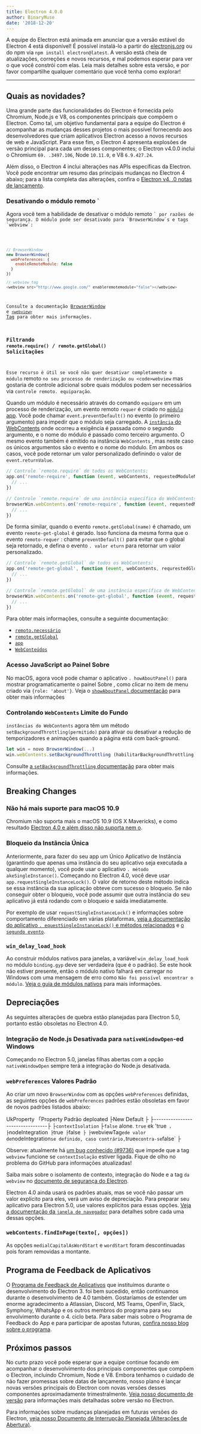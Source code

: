 ```yaml
---
title: Electron 4.0.0
author: BinaryMuse
date: '2018-12-20'
---
```


A equipe do Electron está animada em anunciar que a versão estável do Electron 4 está disponível! É possível instalá-lo a partir do [electronjs.org](https://electronjs.org/) ou do npm via `npm install electron@latest`. A versão está cheia de atualizações, correções e novos recursos, e mal podemos esperar para ver o que você constrói com elas. Leia mais detalhes sobre esta versão, e por favor compartilhe qualquer comentário que você tenha como explorar!

---

## Quais as novidades?

Uma grande parte das funcionalidades do Electron é fornecida pelo Chromium, Node.js e V8, os componentes principais que compõem o Electron. Como tal, um objetivo fundamental para a equipe do Electron é acompanhar as mudanças desses projetos o mais possível fornecendo aos desenvolvedores que criam aplicativos Electron acesso a novos recursos de web e JavaScript. Para esse fim, o Electron 4 apresenta explosões de versão principal para cada um desses componentes; o Electron v4.0.0 inclui o Chromium `69. .3497.106`, Node `10.11.0`, e V8 `6.9.427.24`.

Além disso, o Electron 4 inclui alterações nas APIs específicas da Electron. Você pode encontrar um resumo das principais mudanças no Electron 4 abaixo; para a lista completa das alterações, confira o [Electron v4. .0 notas de lançamento](https://github.com/electron/electron/releases/tag/v4.0.0).

### Desativando o módulo</code> remoto `</h3>

<p spaces-before="0">Agora você tem a habilidade de desativar o módulo remoto <code>` por razões de segurança. O módulo pode ser desativado para `BrowserWindow`s e tags `webview`:</p>

```javascript
// BrowserWindow
new BrowserWindow({
  webPreferences: {
    enableRemoteModule: false
  }
})

// webview tag
<webview src="http://www.google.com/" enableremotemodule="false"></webview>
```

Consulte a documentação [BrowserWindow](https://electronjs.org/docs/api/browser-window) e [`<webview>` Tag](https://electronjs.org/docs/api/webview-tag) para obter mais informações.

### Filtrando `remote.require()` / `remote.getGlobal()` Solicitações

Esse recurso é útil se você não quer desativar completamente o módulo</code> remoto `no seu processo de renderização ou <code>webview` mas gostaria de controle adicional sobre quais módulos podem ser necessários via `controle remoto. equiparação`.

Quando um módulo é necessário através do comando `equipare` em um processo de renderização, um evento remoto `requer` é criado no [`módulo` app](https://electronjs.org/docs/api/app). Você pode chamar `event.preventDefault()` no evento (o primeiro argumento) para impedir que o módulo seja carregado. A [`instância` do WebContents](https://electronjs.org/docs/api/web-contents) onde ocorreu a exigência é passada como o segundo argumento, e o nome do módulo é passado como terceiro argumento. O mesmo evento também é emitido na instância `WebContents` , mas neste caso os únicos argumentos são o evento e o nome do módulo. Em ambos os casos, você pode retornar um valor personalizado definindo o valor de `event.returnValue`.

```javascript
// Controle `remote.require` de todos os WebContents:
app.on('remote-require', function (event, webContents, requestedModuleName) {
  // ...
})

// Controle `remote.require` de uma instância específica do WebContents:
browserWin.webContents.on('remote-require', function (event, requestedModuleName) {
  // ...
})
```

De forma similar, quando o evento `remote.getGlobal(name)` é chamado, um evento `remote-get-global` é gerado. Isso funciona da mesma forma que o evento `remoto-requer` : chame `preventDefault()` para evitar que o global seja retornado, e defina o evento `. valor eturn` para retornar um valor personalizado.

```javascript
// Controle `remote.getGlobal` de todos os WebContents:
app.on('remote-get-global', function (event, webContents, requrestedGlobalName) {
  // ...
})

// Controle `remote.getGlobal` de uma instância específica de WebContents :
browserWin.webContents.on('remote-get-global', function (event, requestedGlobalName) {
  // ...
})
```

Para obter mais informações, consulte a seguinte documentação:

* [`remoto.necessário`](https://electronjs.org/docs/api/remote#remoterequiremodule)
* [`remote.getGlobal`](https://electronjs.org/docs/api/remote#remotegetglobalname)
* [`app`](https://electronjs.org/docs/api/app)
* [`WebConteúdos`](https://electronjs.org/docs/api/web-contents)

### Acesso JavaScript ao Painel Sobre

No macOS, agora você pode chamar o aplicativo `. howAboutPanel()` para mostrar programaticamente o painel Sobre , como clicar no item de menu criado via `{role: 'about'}`. Veja o [`showAboutPanel` documentação](https://electronjs.org/docs/api/app?query=show#appshowaboutpanel-macos) para obter mais informações

### Controlando `WebContents` Limite do Fundo

`instâncias do WebContents` agora têm um método `setBackgroundThrottling(permitido)` para ativar ou desativar a redução de temporizadores e animações quando a página está com back-ground.

```javascript
let win = novo BrowserWindow(...)
win.webContents.setBackgroundThrottling (habilitarBackgroundThrottling)
```

Consulte [a `setBackgroundThrottling` documentação](https://electronjs.org/docs/api/web-contents#contentssetbackgroundthrottlingallowed) para obter mais informações.

## Breaking Changes

### Não há mais suporte para macOS 10.9

Chromium não suporta mais o macOS 10.9 (OS X Mavericks), e como resultado [Electron 4.0 e além disso não suporta nem o](https://github.com/electron/electron/pull/15357).

### Bloqueio da Instância Única

Anteriormente, para fazer do seu app um Único Aplicativo de Instância (garantindo que apenas uma instância do seu aplicativo seja executada a qualquer momento), você pode usar o aplicativo `. método akeSingleInstance()`. Começando no Electron 4.0, você deve usar `app.requestSingleInstanceLock()`. O valor de retorno deste método indica se essa instância da sua aplicação obteve com sucesso o bloqueio. Se não conseguir obter o bloqueio, você pode assumir que outra instância do seu aplicativo já está rodando com o bloqueio e saída imediatamente.

Por exemplo de usar `requestSingleInstanceLock()` e informações sobre comportamento diferenciado em várias plataformas, [veja a documentação do aplicativo `. equestSingleInstanceLock()` e métodos relacionados](https://electronjs.org/docs/api/app#apprequestsingleinstancelock) e [o `segundo evento`](https://electronjs.org/docs/api/app#event-second-instance).

### `win_delay_load_hook`

Ao construir módulos nativos para janelas, a variável `win_delay_load_hook` no módulo `binding.gyp` deve ser verdadeira (que é o padrão). Se este hook não estiver presente, então o módulo nativo falhará em carregar no Windows com uma mensagem de erro como `Não foi possível encontrar o módulo`. [Veja o guia de módulos nativos](https://electronjs.org/docs/tutorial/using-native-node-modules#a-note-about-win_delay_load_hook) para mais informações.

## Depreciações

As seguintes alterações de quebra estão planejadas para Electron 5.0, portanto estão obsoletas no Electron 4.0.

### Integração de Node.js Desativada para `nativeWindowOpen`-ed Windows

Começando no Electron 5.0, janelas filhas abertas com a opção `nativeWindowOpen` sempre terá a integração do Node.js desativada.

### `webPreferences` Valores Padrão

Ao criar um novo `BrowserWindow` com as opções `webPreferences` definidas, as seguintes opções de `webPreferences` padrões estão obsoletas em favor de novos padrões listados abaixo:

<div class="table table-ruled table-full-width">

UkProperty 「Property Padrão deploated ├New Default ├
├---------------------------------├
├`contextIsolation` ├`false` alone. `true` ek 'true` ，
├`nodeIntegration` ├`true` ├`false` ├
├`webviewTag` ede valor de `nodeIntegration` se definido, caso contrário, `true` econtra-se `false` ├

</div>

Observe: atualmente há [um bug conhecido (#9736)](https://github.com/electron/electron/issues/9736) que impede que a tag `webview` funcione se `contextIsolação` estiver ligada. Fique de olho no problema do GitHub para informações atualizadas!

Saiba mais sobre o isolamento de contexto, integração do Node e a tag `da webview` no [documento de segurança do Electron](https://electronjs.org/docs/tutorial/security).

Electron 4.0 ainda usará os padrões atuais, mas se você não passar um valor explícito para eles, verá um aviso de depreciação. Para preparar seu aplicativo para Electron 5.0, use valores explícitos para essas opções. [Veja a documentação da `janela de navegador`](https://electronjs.org/docs/api/browser-window#new-browserwindowoptions) para detalhes sobre cada uma dessas opções.

### `webContents.findInPage(texto[, opções])`

As opções `medialCapitalAsWordStart` e `wordStart` foram descontinuadas pois foram removidas a montante.

## Programa de Feedback de Aplicativos

O [Programa de Feedback de Aplicativos](https://electronjs.org/blog/app-feedback-program) que instituímos durante o desenvolvimento do Electron 3. foi bem sucedido, então continuamos durante o desenvolvimento de 4.0 também. Gostaríamos de estender um enorme agradecimento a Atlassian, Discord, MS Teams, OpenFin, Slack, Symphony, WhatsApp e os outros membros do programa para seu envolvimento durante o 4. ciclo beta. Para saber mais sobre o Programa de Feedback do App e para participar de apostas futuras, [confira nosso blog sobre o programa](https://electronjs.org/blog/app-feedback-program).

## Próximos passos

No curto prazo você pode esperar que a equipe continue focando em acompanhar o desenvolvimento dos principais componentes que compõem o Electron, incluindo Chromium, Node e V8. Embora tenhamos o cuidado de não fazer promessas sobre datas de lançamento, nosso plano é lançar novas versões principais do Electron com novas versões desses componentes aproximadamente trimestralmente. [Veja nosso documento de versão](https://electronjs.org/docs/tutorial/electron-versioning) para informações mais detalhadas sobre versão no Electron.

Para informações sobre mudanças planejadas em futuras versões do Electron, [veja nosso Documento de Interrupção Planejada (Alterações de Abertura)](https://github.com/electron/electron/blob/master/docs/api/breaking-changes.md).
